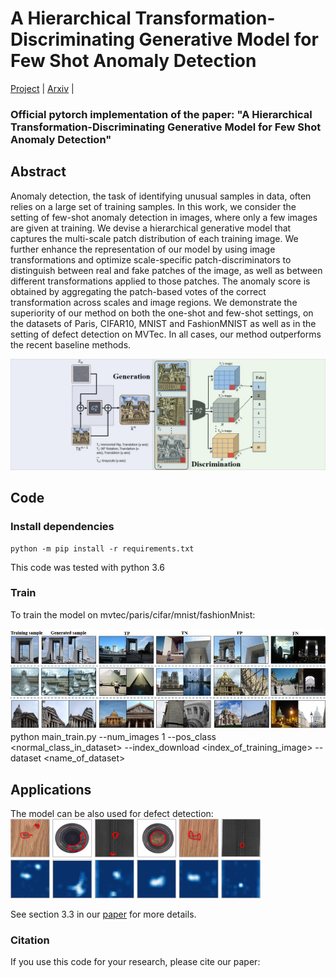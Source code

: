 # A Hierarchical Transformation-Discriminating Generative Model for Few Shot Anomaly Detection

[Project]() | [Arxiv]() |  
### Official pytorch implementation of the paper: "A Hierarchical Transformation-Discriminating Generative Model for Few Shot Anomaly Detection"

## Abstract 

Anomaly detection, the task of identifying unusual samples in data, 
often relies on a large set of training samples. 
In this work, we consider the setting of few-shot anomaly detection in images, where only a few images are given at training. We devise a hierarchical generative model that captures the multi-scale patch distribution of each training image. We further enhance the representation of our model by using image transformations and optimize scale-specific patch-discriminators to  distinguish between real and fake patches of the image, as well as between different transformations applied to those patches. The anomaly score is obtained by aggregating the patch-based votes of the correct transformation across scales and image regions. We demonstrate the superiority of our method on both the one-shot and few-shot settings, on the datasets of Paris, CIFAR10, MNIST and FashionMNIST as well as in the setting of defect detection on MVTec. In all cases, our method outperforms the recent baseline methods.

![](Images/diagram2.png)


## Code

### Install dependencies

```
python -m pip install -r requirements.txt
```

This code was tested with python 3.6  

###  Train
To train the model on mvtec/paris/cifar/mnist/fashionMnist:

![](Images/paris_results.jpg)
python main_train.py  --num_images 1  --pos_class <normal_class_in_dataset> --index_download <index_of_training_image> --dataset <name_of_dataset>


##  Applications
The model can be also used for defect detection:
<img src="Images/mvtec_results.png" width="400px">

See section 3.3 in our [paper]() for more details.


### Citation
If you use this code for your research, please cite our paper:

```

